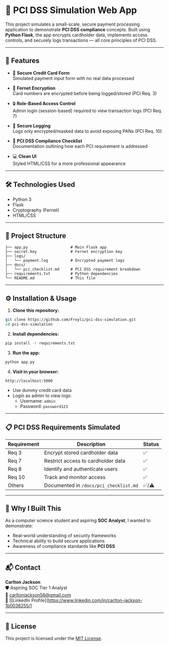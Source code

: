 # 🔐 PCI DSS Simulation Web App

This project simulates a small-scale, secure payment processing application to demonstrate **PCI DSS compliance** concepts. Built using **Python Flask**, the app encrypts cardholder data, implements access controls, and securely logs transactions — all core principles of PCI DSS.

---

## 📌 Features

- 🧾 **Secure Credit Card Form**  
  Simulated payment input form with no real data processed

- 🔐 **Fernet Encryption**  
  Card numbers are encrypted before being logged/stored (PCI Req. 3)

- 🔒 **Role-Based Access Control**  
  Admin login (session-based) required to view transaction logs (PCI Req. 7)

- 📁 **Secure Logging**  
  Logs only encrypted/masked data to avoid exposing PANs (PCI Req. 10)

- 📜 **PCI DSS Compliance Checklist**  
  Documentation outlining how each PCI requirement is addressed

- 💻 **Clean UI**  
  Styled HTML/CSS for a more professional appearance

---

## 🛠️ Technologies Used

- Python 3
- Flask
- Cryptography (Fernet)
- HTML/CSS

---

## 📂 Project Structure

```
├── app.py                   # Main Flask app
├── secret.key               # Fernet encryption key
├── logs/
│   └── payment.log          # Encrypted payment logs
├── docs/
│   └── pci_checklist.md     # PCI DSS requirement breakdown
├── requirements.txt         # Python dependencies
└── README.md                # This file
```

---

## ⚙️ Installation & Usage

1. **Clone this repository:**
```bash
git clone https://github.com/Froyli/pci-dss-simulation.git
cd pci-dss-simulation
```

2. **Install dependencies:**
```bash
pip install -r requirements.txt
```

3. **Run the app:**
```bash
python app.py
```

4. **Visit in your browser:**
```
http://localhost:5000
```

- Use dummy credit card data
- Login as admin to view logs:
  - Username: `admin`
  - Password: `password123`

---

## 📋 PCI DSS Requirements Simulated

| Requirement | Description                          | Status |
|-------------|--------------------------------------|--------|
| Req 3       | Encrypt stored cardholder data       | ✅     |
| Req 7       | Restrict access to cardholder data   | ✅     |
| Req 8       | Identify and authenticate users      | ✅     |
| Req 10      | Track and monitor access             | ✅     |
| Others      | Documented in `/docs/pci_checklist.md` | ✅/⚠️  |

---

## 🎯 Why I Built This

As a computer science student and aspiring **SOC Analyst**, I wanted to demonstrate:
- Real-world understanding of security frameworks
- Technical ability to build secure applications
- Awareness of compliance standards like **PCI DSS**

---

## 📬 Contact

**Carlton Jackson**  
🛡️ Aspiring SOC Tier 1 Analyst  
📧 carltonjackson56@gmail.com  
🔗 [[LinkedIn Profile](https://www.linkedin.com/in/carlton-jackson-1b0038255/]

---

## 📝 License

This project is licensed under the [MIT License](LICENSE).
